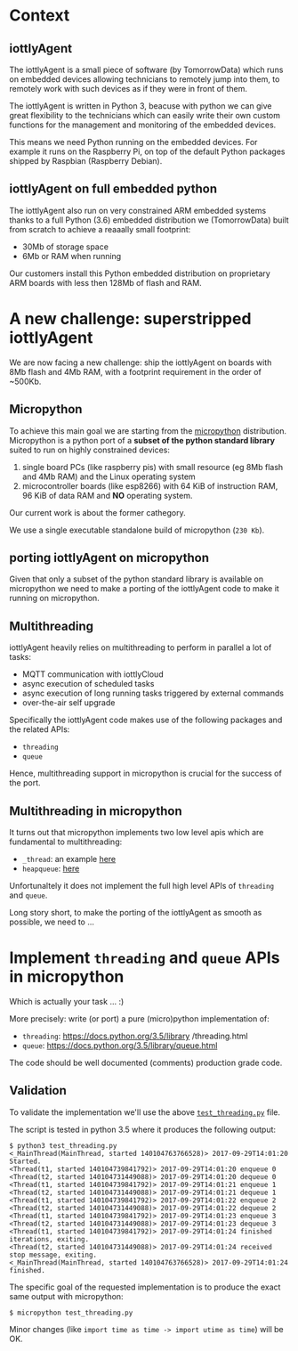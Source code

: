 # Context

## iottlyAgent

The iottlyAgent is a small piece of software (by TomorrowData) which runs on embedded devices allowing technicians to remotely jump into them, to remotely work with such devices as if they were in front of them.

The iottlyAgent is written in Python 3, beacuse with python we can give great flexibility to the technicians which can easily write their own custom functions for the management and monitoring of the embedded devices.

This means we need Python running on the embedded devices. For example it runs on the Raspberry Pi, on top of the default Python packages shipped by Raspbian (Raspberry Debian).

## iottlyAgent on full embedded python

The iottlyAgent also run on very constrained ARM embedded systems thanks to a full Python (3.6) embedded distribution we (TomorrowData) built from scratch to achieve a reaaally small footprint:
- 30Mb of storage space
- 6Mb or RAM when running

Our customers install this Python embedded distribution on proprietary ARM boards with less then 128Mb of flash and RAM.

# A new challenge: superstripped iottlyAgent

We are now facing a new challenge: ship the iottlyAgent on boards with 8Mb flash and 4Mb RAM, with a footprint requirement in the order of ~500Kb.

## Micropython

To achieve this main goal we are starting from the [micropython](https://github.com/micropython/micropython) distribution.
Micropython is a python port of a **subset of the python standard library** suited to run on highly constrained devices:
1. single board PCs (like raspberry pis) with small resource (eg 8Mb flash and 4Mb RAM) and the Linux operating system
2. microcontroller boards (like esp8266) with 64 KiB of instruction RAM, 96 KiB of data RAM and **NO** operating system.

Our current work is about the former cathegory.

We use a single executable standalone build of micropython (`230 Kb`).

## porting iottlyAgent on micropython

Given that only a subset of the python standard library is available on micropython we need to make a porting of the iottlyAgent code to make it running on micropython.

## Multithreading

iottlyAgent heavily relies on multithreading to perform in parallel a lot of tasks:
- MQTT communication with iottlyCloud
- async execution of scheduled tasks
- async execution of long running tasks triggered by external commands
- over-the-air self upgrade

Specifically the iottlyAgent code makes use of the following packages and the related APIs:
- `threading`
- `queue`

Hence, multithreading support in micropython is crucial for the success of the port.

## Multithreading in micropython

It turns out that micropython implements two low level apis which are fundamental to multithreading:
- `_thread`: an example [here](https://forum.micropython.org/viewtopic.php?t=1864)
- `heapqueue`: [here](http://docs.micropython.org/en/latest/wipy/library/uheapq.html)

Unfortunaltely it does not implement the full high level APIs of `threading` and `queue`.

Long story short, to make the porting of the iottlyAgent as smooth as possible, we need to ...

# Implement `threading` and `queue` APIs in micropython

Which is actually your task ... :)

More precisely: write (or port) a pure (micro)python implementation of:
- `threading`: https://docs.python.org/3.5/library /threading.html
- `queue`: https://docs.python.org/3.5/library/queue.html

The code should be well documented (comments) production grade code.

## Validation

To validate the implementation we'll use the above [`test_threading.py`](https://github.com/tomorrowdata/micropython-patches/blob/master/test_threading.py) file.

The script is tested in python 3.5 where it produces the following output:
```
$ python3 test_threading.py 
<_MainThread(MainThread, started 140104763766528)> 2017-09-29T14:01:20 Started.
<Thread(t1, started 140104739841792)> 2017-09-29T14:01:20 enqueue 0
<Thread(t2, started 140104731449088)> 2017-09-29T14:01:20 dequeue 0
<Thread(t1, started 140104739841792)> 2017-09-29T14:01:21 enqueue 1
<Thread(t2, started 140104731449088)> 2017-09-29T14:01:21 dequeue 1
<Thread(t1, started 140104739841792)> 2017-09-29T14:01:22 enqueue 2
<Thread(t2, started 140104731449088)> 2017-09-29T14:01:22 dequeue 2
<Thread(t1, started 140104739841792)> 2017-09-29T14:01:23 enqueue 3
<Thread(t2, started 140104731449088)> 2017-09-29T14:01:23 dequeue 3
<Thread(t1, started 140104739841792)> 2017-09-29T14:01:24 finished iterations, exiting.
<Thread(t2, started 140104731449088)> 2017-09-29T14:01:24 received stop message, exiting.
<_MainThread(MainThread, started 140104763766528)> 2017-09-29T14:01:24 finished.
```
The specific goal of the requested implementation is to produce the exact same output with micropython:
```
$ micropython test_threading.py 
```
Minor changes (like `import time as time -> import utime as time`) will be OK.



